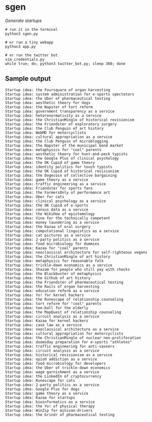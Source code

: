 # sgen

_Generate startups_

    # run it in the terminal
    python3 sgen.py
    
    # or run a tiny webapp
    python3 app.py

    # or run the twitter bot
    vim credentials.py
    while true; do; python3 twitter_bot.py; sleep 360; done

## Sample output

    Startup idea: the Foursquare of organ harvesting
    Startup idea: system administration for e-sports spectators
    Startup idea: the Uber of pharmaceutical testing
    Startup idea: aesthetic theory for dogs
    Startup idea: the Napster of tort reform
    Startup idea: government transparency as a service
    Startup idea: heteronormativity as a service
    Startup idea: the ChristianMingle of historical revisionism
    Startup idea: the Friendster of exploratory surgery
    Startup idea: the Club Penguin of art history
    Startup idea: WebMD for motorcyclists
    Startup idea: cultural appropriation as a service
    Startup idea: the Club Penguin of microblogging
    Startup idea: the Napster of the municipal bond market
    Startup idea: metaphysics for "cool" parents
    Startup idea: aesthetic theory for hunt-and-peck typists
    Startup idea: the Google Plus of clinical psychology
    Startup idea: the OK Cupid of game theory
    Startup idea: identity politics for touch typists
    Startup idea: the OK Cupid of historical revisionism
    Startup idea: the Dogecoin of collective bargaining
    Startup idea: game theory as a service
    Startup idea: traffic engineering as a service
    Startup idea: Friendster for sports fans
    Startup idea: the FarmersOnly of performance art
    Startup idea: Uber for cats
    Startup idea: clinical psychology as a service
    Startup idea: the OK Cupid of e-sports
    Startup idea: census data as a service
    Startup idea: the WikiHow of epistemology
    Startup idea: Vine for the technically competent
    Startup idea: money laundering as a service
    Startup idea: the Kazaa of oral surgery
    Startup idea: computational linguistics as a service
    Startup idea: cat pictures as a service
    Startup idea: 2-party politics as a service
    Startup idea: food microbiology for dummies
    Startup idea: Kazaa for "cool" parents
    Startup idea: neoclassical architecture for self-righteous vegans
    Startup idea: the ChristianMingle of art history
    Startup idea: metaphysics for reasonable folk
    Startup idea: trickle-down economics as a service
    Startup idea: Shazam for people who still pay with checks
    Startup idea: the Blockbuster of metaphysics
    Startup idea: the Github of art history
    Startup idea: the Friendster of pharmaceutical testing
    Startup idea: the Rails of organ harvesting
    Startup idea: education reform as a service
    Startup idea: Yo! for kernel hackers
    Startup idea: the Runescape of relationship counseling
    Startup idea: tort reform for "cool" parents
    Startup idea: tee-ball for the elderly
    Startup idea: the MapQuest of relationship counseling
    Startup idea: circuit analysis as a service
    Startup idea: Kazaa for kernel hackers
    Startup idea: case law as a service
    Startup idea: neoclassical architecture as a service
    Startup idea: cultural appropriation for motorcyclists
    Startup idea: the ChristianMingle of nuclear non-proliferation
    Startup idea: doomsday preparation for e-sports "athletes"
    Startup idea: traffic engineering for anti-vaxxers
    Startup idea: circuit analysis as a service
    Startup idea: historical revisionism as a service
    Startup idea: opiod addiction as a service
    Startup idea: food microbiology for developers
    Startup idea: the Uber of trickle-down economics
    Startup idea: wage garnishment as a service
    Startup idea: the LinkedIn of cryptocurrency
    Startup idea: Runescape for cats
    Startup idea: 2-party politics as a service
    Startup idea: Google Plus for dogs
    Startup idea: game theory as a service
    Startup idea: Kazaa for startups
    Startup idea: bioinformatics as a service
    Startup idea: the Yo! of physical therapy
    Startup idea: WinZip for minivan-drivers
    Startup idea: the Grindr of pharmaceutical testing
